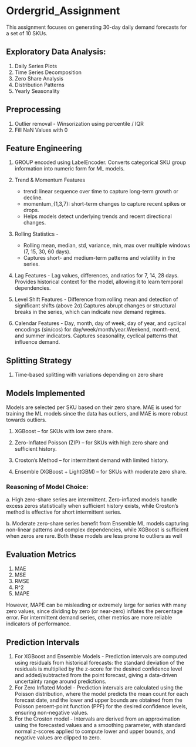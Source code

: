 # Ordergrid_Assignment
This assignment focuses on generating 30-day daily demand forecasts for a set of 10 SKUs.

## Exploratory Data Analysis:
1. Daily Series Plots
2. Time Series Decomposition
3. Zero Share Analysis
4. Distribution Patterns
5. Yearly Seasonality

## Preprocessing
1. Outlier removal - Winsorization using percentile / IQR
2. Fill NaN Values with 0

## Feature Engineering

1.  GROUP encoded using LabelEncoder. Converts categorical SKU group information into numeric form for ML models.

2. Trend & Momentum Features
    * trend: linear sequence over time to capture long-term growth or decline.
    *  momentum_{1,3,7}: short-term changes to capture recent spikes or drops.
    *  Helps models detect underlying trends and recent directional changes.

3. Rolling Statistics -

    * Rolling mean, median, std, variance, min, max over multiple windows (7, 15, 30, 60 days).
    * Captures short- and medium-term patterns and volatility in the series.

4. Lag Features - Lag values, differences, and ratios for 7, 14, 28 days. Provides historical context for the model, allowing it to learn temporal dependencies.

5. Level Shift Features - Difference from rolling mean and detection of significant shifts (above 2σ).Captures abrupt changes or structural breaks in the series, which can indicate new demand regimes.

6. Calendar Features - Day, month, day of week, day of year, and cyclical encodings (sin/cos) for day/week/month/year.Weekend, month-end, and summer indicators. Captures seasonality, cyclical patterns that influence demand.
   
## Splitting Strategy
1. Time-based splitting with variations depending on zero share

## Models Implemented

Models are selected per SKU based on their zero share. MAE is used for training the ML models since the data has outliers, and MAE is more robust towards outliers.

1. XGBoost – for SKUs with low zero share.

2. Zero-Inflated Poisson (ZIP) – for SKUs with high zero share and sufficient history.

3. Croston’s Method – for intermittent demand with limited history.

4. Ensemble (XGBoost + LightGBM) – for SKUs with moderate zero share.

### Reasoning of Model Choice:

a. High zero-share series are intermittent. Zero-inflated models handle excess zeros statistically when sufficient history exists, while Croston’s method is effective for short intermittent series.

b. Moderate zero-share series benefit from Ensemble ML models capturing non-linear patterns and complex dependencies, while XGBoost is sufficient when zeros are rare. Both these models are less prone to outliers as well

## Evaluation Metrics

  1. MAE
  2. MSE
  3. RMSE
  4. R^2
  5. MAPE

However, MAPE can be misleading or extremely large for series with many zero values, since dividing by zero (or near-zero) inflates the percentage error. For intermittent demand series, other metrics are more reliable indicators of performance.


## Prediction Intervals
1. For XGBoost and Ensemble Models - Prediction intervals are computed using residuals from historical forecasts: the standard deviation of the residuals is multiplied by the z-score for the desired confidence level and added/subtracted from the point forecast, giving a data-driven uncertainty range around predictions.
2. For Zero Inflated Model - Prediction intervals are calculated using the Poisson distribution, where the model predicts the mean count for each forecast date, and the lower and upper bounds are obtained from the Poisson percent-point function (PPF) for the desired confidence levels, ensuring non-negative values.
3. For the Croston model - Intervals are derived from an approximation using the forecasted values and a smoothing parameter, with standard normal z-scores applied to compute lower and upper bounds, and negative values are clipped to zero.

